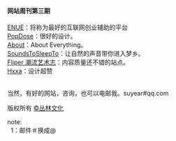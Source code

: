 <h4>网站周刊第三期</h4>


<a href="http://enue.cn">ENUE</a>：将称为最好的互联网创业辅助的平台<br/>
<a href="http://popdose.com/">PopDose</a>：很好的设计。<br/>
<a href="http://www.about.com/">About</a>：About Everything。<br/>
<a href="http://soundstosleepto.com/">SoundsToSleepTo</a>：让自然的声音带你进入梦乡。<br/>
<a href="http://flipermag.com/">Fliper 潮流艺术志</a>：内容质量还不错的站点。<br/>
<a href="http://hxxa.info/">Hxxa</a>：设计超赞<br/>




<br/>当然，有好的网站，咨询，也可以电邮我。suyear#qq.com
<br/>

版权所有 <a href="http://enue.cn">&copy;丛林文化</a>
<br/>
<p>note:<br/>
  &nbsp;&nbsp;1：邮件＃换成@
</p>  
